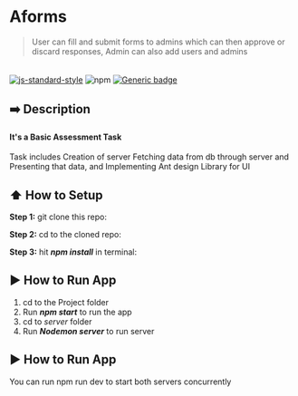 # Aforms
> User can fill and submit forms to admins which can then approve or discard responses, Admin can also add users and admins 
######
[![js-standard-style](https://img.shields.io/badge/code%20style-standard-brightgreen.svg?style=flat)](http://standardjs.com/)
![npm](https://img.shields.io/npm/v/npm)
[![Generic badge](https://img.shields.io/badge/Frontend-React-SkyBlue.svg)](https://shields.io/)

## :arrow_right: Description
#### It's a Basic Assessment Task
Task includes Creation of server Fetching data from db through server and Presenting that data, and Implementing Ant design Library for UI




## :arrow_up: How to Setup
**Step 1:** git clone this repo:

**Step 2:** cd to the cloned repo:

**Step 3:**  hit _**npm install**_ in terminal:



## :arrow_forward: How to Run App
1. cd to the Project folder
2. Run _**npm start**_ to run the app
3. cd to _server_ folder
4. Run _**Nodemon server**_ to run server


## :arrow_forward: How to Run App
You can run npm run dev to start both servers concurrently


